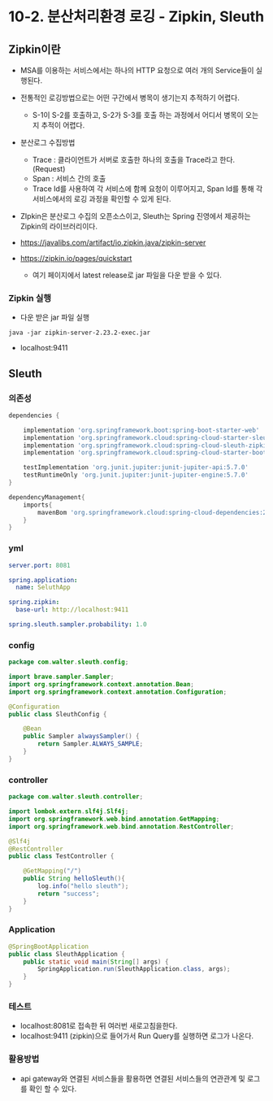 # 10-2. 분산처리환경 로깅 - Zipkin, Sleuth

## Zipkin이란

- MSA를 이용하는 서비스에서는 하나의 HTTP 요청으로 여러 개의 Service들이 실행된다.
- 전통적인 로깅방법으로는 어떤 구간에서 병목이 생기는지 추적하기 어렵다.
  - S-1이 S-2를 호출하고, S-2가 S-3를 호출 하는 과정에서 어디서 병목이 오는지 추적이 어렵다.

- 분산로그 수집방법
  - Trace : 클라이언트가 서버로 호출한 하나의 호출을 Trace라고 한다.(Request)
  - Span : 서비스 간의 호출
  - Trace Id를 사용하여 각 서비스에 함께 요청이 이루어지고, Span Id를 통해 각 서비스에서의 로깅 과정을 확인할 수 있게 된다.
- ZIpkin은 분산로그 수집의 오픈소스이고, Sleuth는 Spring 진영에서 제공하는 Zipkin의 라이브러리이다.
- https://javalibs.com/artifact/io.zipkin.java/zipkin-server
- https://zipkin.io/pages/quickstart 
  - 여기 페이지에서 latest release로 jar 파일을 다운 받을 수 있다.

### Zipkin 실행

- 다운 받은 jar 파일 실행

```
java -jar zipkin-server-2.23.2-exec.jar
```

- localhost:9411

## Sleuth

### 의존성

```groovy
dependencies {

    implementation 'org.springframework.boot:spring-boot-starter-web'
    implementation 'org.springframework.cloud:spring-cloud-starter-sleuth'
    implementation 'org.springframework.cloud:spring-cloud-sleuth-zipkin'
    implementation 'org.springframework.cloud:spring-cloud-starter-bootstrap'

    testImplementation 'org.junit.jupiter:junit-jupiter-api:5.7.0'
    testRuntimeOnly 'org.junit.jupiter:junit-jupiter-engine:5.7.0'
}

dependencyManagement{
    imports{
        mavenBom 'org.springframework.cloud:spring-cloud-dependencies:2020.0.1'
    }
}
```

### yml

```yml
server.port: 8081

spring.application:
  name: SeluthApp

spring.zipkin:
  base-url: http://localhost:9411

spring.sleuth.sampler.probability: 1.0
```

### config

```java
package com.walter.sleuth.config;

import brave.sampler.Sampler;
import org.springframework.context.annotation.Bean;
import org.springframework.context.annotation.Configuration;

@Configuration
public class SleuthConfig {

    @Bean
    public Sampler alwaysSampler() {
        return Sampler.ALWAYS_SAMPLE;
    }
}
```

### controller

```java
package com.walter.sleuth.controller;

import lombok.extern.slf4j.Slf4j;
import org.springframework.web.bind.annotation.GetMapping;
import org.springframework.web.bind.annotation.RestController;

@Slf4j
@RestController
public class TestController {

    @GetMapping("/")
    public String helloSleuth(){
        log.info("hello sleuth");
        return "success";
    }
}
```

### Application

```java
@SpringBootApplication
public class SleuthApplication {
    public static void main(String[] args) {
        SpringApplication.run(SleuthApplication.class, args);
    }
}
```

### 테스트

- localhost:8081로 접속한 뒤 여러번 새로고침을한다.
- localhost:9411 (zipkin)으로 들어가서 Run Query를 실행하면 로그가 나온다.

### 활용방법

- api gateway와 연결된 서비스들을 활용하면 연결된 서비스들의 연관관계 및 로그를 확인 할 수 있다.

